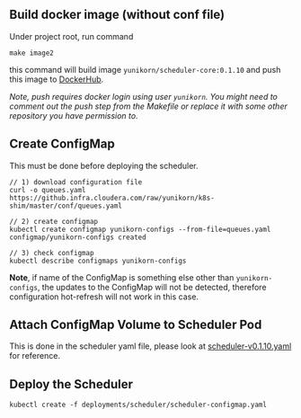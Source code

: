 ## Build docker image (without conf file)

Under project root, run command

```
make image2
```

this command will build image `yunikorn/scheduler-core:0.1.10` and push this image to [DockerHub](https://cloud.docker.com/u/yunikorn/repository/docker/yunikorn/scheduler-core).

_Note, push requires docker login using user `yunikorn`. You might need to comment out the push step from the Makefile or replace it with some other repository you have permission to._ 

## Create ConfigMap

This must be done before deploying the scheduler.

```
// 1) download configuration file
curl -o queues.yaml https://github.infra.cloudera.com/raw/yunikorn/k8s-shim/master/conf/queues.yaml

// 2) create configmap
kubectl create configmap yunikorn-configs --from-file=queues.yaml
configmap/yunikorn-configs created

// 3) check configmap
kubectl describe configmaps yunikorn-configs
```

**Note**, if name of the ConfigMap is something else other than `yunikorn-configs`, the updates to the ConfigMap will not be detected, therefore configuration hot-refresh will not work in this case.

## Attach ConfigMap Volume to Scheduler Pod

This is done in the scheduler yaml file, please look at [scheduler-v0.1.10.yaml](../deployments/scheduler/scheduler-v0.1.10.yaml)
for reference.


## Deploy the Scheduler

```
kubectl create -f deployments/scheduler/scheduler-configmap.yaml
```




